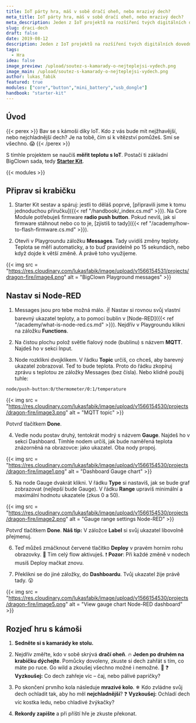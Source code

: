```yaml
---
title: IoT párty hra, máš v sobě dračí oheň, nebo mrazivý dech?
meta_title: IoT párty hra, máš v sobě dračí oheň, nebo mrazivý dech?
meta_description: Jeden z IoT projektů na rozšíření tvých digitálních dovedností. Sestav se Starter Kitem od BigClownu zařízení, se kterým si s kamarády změříte teplotu dechu. Jak si pomůžeš, abys vyhrál?
slug: draci-dech
draft: false
date: 2019-08-12
description: Jeden z IoT projektů na rozšíření tvých digitálních dovedností. Sestav se Starter Kitem od BigClownu zařízení, se kterým si s kamarády změříte teplotu dechu. Jak si pomůžeš, abys vyhrál?
tags:
  - Hra
idea: false
image_preview: /upload/soutez-s-kamarady-o-nejteplejsi-vydech.png
image_main: /upload/soutez-s-kamarady-o-nejteplejsi-vydech.png
author: lukas_fabik
featured: true
modules: ["core","button","mini_battery","usb_dongle"]
handbook: "starter-kit"
---
```


## Úvod

{{< perex >}}
Bav se s kámoši díky IoT. Kdo z vás bude mít nejžhavější, nebo nejchladnější dech? Je na tobě, čím si k vítězství pomůžeš. Smí se všechno. 😱
{{< /perex >}}

S tímhle projektem se naučíš **měřit teplotu s IoT**. Postačí ti základní BigClown sada, tedy [**Starter Kit**](https://obchod.bigclown.cz/starter-kit/).

{{< modules >}}

## Připrav si krabičku

1. Starter Kit sestav a spáruj: jestli to děláš poprvé, [připravili jsme k tomu jednoduchou příručku]({{< ref "/handbook/_index.cs.md" >}}). Na Core Module potřebuješ firmware **radio push button**. Pokud nevíš, jak si firmware stáhnout nebo co to je, [zjistíš to tady]({{< ref "/academy/how-to-flash-firmware.cs.md" >}}).

2. Otevři v Playgroundu záložku **Messages**. Tady uvidíš změny teploty. Teplota se měří automaticky, a to buď pravidelně po 15 sekundách, nebo když dojde k větší změně. A právě toho využijeme.

{{< img src = "https://res.cloudinary.com/lukasfabik/image/upload/v1566154531/projects/dragon-fire/image4.png" alt = "BigClown Playground messages" >}}

## Nastav si Node-RED

1. Messages jsou pro tebe možná málo. ✌️ Nastav si rovnou svůj vlastní barevný ukazatel teploty, a to pomocí bublin v [Node-RED]({{< ref "/academy/what-is-node-red.cs.md" >}}). Nejdřív v Playgroundu klikni na záložku **Functions**.

2. Na čistou plochu polož světle fialový node (bublinu) s názvem **MQTT**. Najdeš ho v sekci Input.

3. Node rozklikni dvojklikem. V řádku **Topic** určíš, co chceš, aby barevný ukazatel zobrazoval. Teď to bude teplota. Proto do řádku zkopíruj zprávu s teplotou ze záložky Messages (bez čísla). Nebo klidně použij tuhle:
```
node/push-button:0/thermometer/0:1/temperature
```

{{< img src = "https://res.cloudinary.com/lukasfabik/image/upload/v1566154530/projects/dragon-fire/image3.png" alt = "MQTT topic" >}}

Potvrď tlačítkem **Done**.

4. Vedle nodu postav druhý, tentokrát modrý s názvem **Gauge**. Najdeš ho v sekci Dashboard. Tímhle nodem určíš, jak bude naměřená teplota znázorněná na obrazovce: jako ukazatel. Oba nody propoj.

{{< img src = "https://res.cloudinary.com/lukasfabik/image/upload/v1566154530/projects/dragon-fire/image1.png" alt = "Dashboard Gauge chart" >}}

5. Na node Gauge dvakrát klikni. V řádku **Type** si nastavíš, jak se bude graf zobrazovat (nejlepší bude Gauge). V řádku **Range** upravíš minimální a maximální hodnotu ukazatele (zkus 0 a 50).

{{< img src = "https://res.cloudinary.com/lukasfabik/image/upload/v1566154530/projects/dragon-fire/image2.png" alt = "Gauge range settings Node-RED" >}}

Potvrď tlačítkem **Done**.
**Náš tip:** V záložce **Label** si svůj ukazatel libovolně přejmenuj.

6. Teď můžeš zmáčknout červené tlačítko **Deploy** v pravém horním rohu obrazovky. 🚨 Tím celý flow aktivuješ.
❗ **Pozor**: Při každé změně v nodech musíš Deploy mačkat znovu.

7. Překlikni se do jiné záložky, do **Dashboardu**. Tvůj ukazatel žije právě tady. 😲

{{< img src = "https://res.cloudinary.com/lukasfabik/image/upload/v1566154530/projects/dragon-fire/image5.png" alt = "View gauge chart Node-RED dashboard" >}}

## Rozjeď hru s kámoši

1. **Sedněte si s kamarády ke stolu.**

2. Nejdřív změřte, kdo v sobě skrývá **dračí oheň**. 🔥 **Jeden po druhém na krabičku dýchejte**. Pomůcky dovoleny, zkuste si dech zahřát s tím, co máte po ruce. Go wild a zkoušej všechno možné i nemožné. 🙌
❓ **Vyzkoušej:** Co dech zahřeje víc – čaj, nebo pálivé papričky?

3. Po skončení prvního kola následuje **mrazivé kolo**. ❄ Kdo zvládne svůj dech ochladit tak, aby ho měl **nejchladnější**?
❓ **Vyzkoušej:** Ochladí dech víc kostka ledu, nebo chladivé žvýkačky?

4. **Rekordy zapište** a při příští hře je zkuste překonat.
